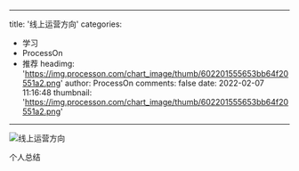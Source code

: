 
---
title: '线上运营方向'
categories: 
 - 学习
 - ProcessOn
 - 推荐
headimg: 'https://img.processon.com/chart_image/thumb/602201555653bb64f20551a2.png'
author: ProcessOn
comments: false
date: 2022-02-07 11:16:48
thumbnail: 'https://img.processon.com/chart_image/thumb/602201555653bb64f20551a2.png'
---

<div>   
<img class="thumb" alt="线上运营方向" src="https://img.processon.com/chart_image/thumb/602201555653bb64f20551a2.png" referrerpolicy="no-referrer">
<p>个人总结</p>  
</div>
            